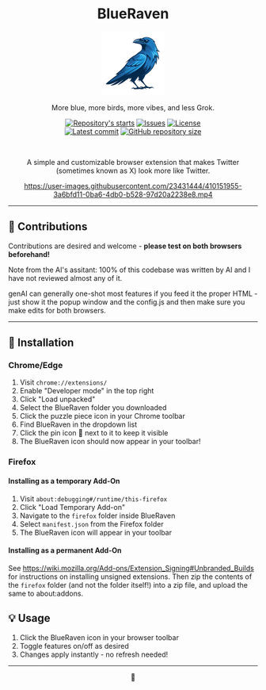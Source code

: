 <h1 align="center">BlueRaven</h1>

<div align="center">
<img src="icon.png" alt="BlueRaven Logo" width="128" height="128">

More blue, more birds, more vibes, and less Grok.
<p>
    <a href="https://github.com/Nearcyan/BlueRaven/stargazers"
        ><img
            src="https://img.shields.io/github/stars/Nearcyan/BlueRaven?colorA=2c2837&colorB=c9cbff&style=for-the-badge&logo=starship style=flat-square"
            alt="Repository's starts"
    /></a>
    <a href="https://github.com/Nearcyan/BlueRaven/issues"
        ><img
            src="https://img.shields.io/github/issues-raw/Nearcyan/BlueRaven?colorA=2c2837&colorB=f2cdcd&style=for-the-badge&logo=starship style=flat-square"
            alt="Issues"
    /></a>
    <a href="https://github.com/Nearcyan/BlueRaven/blob/main/LICENSE"
        ><img
            src="https://img.shields.io/github/license/Nearcyan/BlueRaven?colorA=2c2837&colorB=b5e8e0&style=for-the-badge&logo=starship style=flat-square"
            alt="License"
    /></a><br />
    <a href="https://github.com/Nearcyan/BlueRaven/commits/main"
        ><img
            src="https://img.shields.io/github/last-commit/Nearcyan/BlueRaven/main?colorA=2c2837&colorB=ddb6f2&style=for-the-badge&logo=starship style=flat-square"
            alt="Latest commit"
    /></a>
    <a href="https://github.com/Nearcyan/BlueRaven"
        ><img
            src="https://img.shields.io/github/repo-size/Nearcyan/BlueRaven?colorA=2c2837&colorB=89DCEB&style=for-the-badge&logo=starship style=flat-square"
            alt="GitHub repository size"
    /></a>
</p>

<br>

<p align="center">
A simple and customizable browser extension that makes Twitter (sometimes known as X) look more like Twitter.

</p>

https://user-images.githubusercontent.com/23431444/410151955-3a6bfd11-0ba6-4db0-b528-97d20a2238e8.mp4
</div>

---

## 👥 Contributions

Contributions are desired and welcome - **please test on both browsers beforehand!**

Note from the AI's assitant: 100% of this codebase was written by AI and I have not reviewed almost any of it.

genAI can generally one-shot most features if you feed it the proper HTML - just show it the popup window and the config.js and then make sure you make edits for both browsers.

---

## 🚀 Installation

### Chrome/Edge
1. Visit `chrome://extensions/`
2. Enable "Developer mode" in the top right
3. Click "Load unpacked"
4. Select the BlueRaven folder you downloaded
5. Click the puzzle piece icon in your Chrome toolbar
6. Find BlueRaven in the dropdown list
7. Click the pin icon 📌 next to it to keep it visible
8. The BlueRaven icon should now appear in your toolbar!

### Firefox
#### Installing as a temporary Add-On
1. Visit `about:debugging#/runtime/this-firefox`
2. Click "Load Temporary Add-on"
3. Navigate to the `firefox` folder inside BlueRaven
4. Select `manifest.json` from the Firefox folder
5. The BlueRaven icon will appear in your toolbar

#### Installing as a permanent Add-On
See https://wiki.mozilla.org/Add-ons/Extension_Signing#Unbranded_Builds for instructions on installing unsigned extensions.  Then zip the contents of the `firefox` folder (and not the folder itself!) into a zip file, and upload the same to about:addons.

## 💡 Usage
1. Click the BlueRaven icon in your browser toolbar
2. Toggle features on/off as desired
3. Changes apply instantly - no refresh needed!

---

<div align="center">
🩵
</div>
